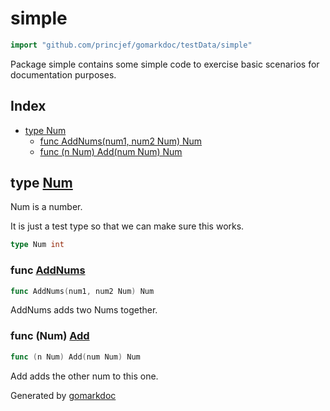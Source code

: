 <!-- Code generated by gomarkdoc. DO NOT EDIT -->

# simple

```go
import "github.com/princjef/gomarkdoc/testData/simple"
```

Package simple contains some simple code to exercise basic scenarios for documentation purposes\.

## Index

- [type Num](<#type-num>)
  - [func AddNums(num1, num2 Num) Num](<#func-addnums>)
  - [func (n Num) Add(num Num) Num](<#func-num-add>)


## type [Num](<https://github.com/princjef/gomarkdoc/blob/master/testData/simple/main.go#L8>)

Num is a number\.

It is just a test type so that we can make sure this works\.

```go
type Num int
```

### func [AddNums](<https://github.com/princjef/gomarkdoc/blob/master/testData/simple/main.go#L16>)

```go
func AddNums(num1, num2 Num) Num
```

AddNums adds two Nums together\.

### func \(Num\) [Add](<https://github.com/princjef/gomarkdoc/blob/master/testData/simple/main.go#L11>)

```go
func (n Num) Add(num Num) Num
```

Add adds the other num to this one\.



Generated by [gomarkdoc](<https://github.com/princjef/gomarkdoc>)
